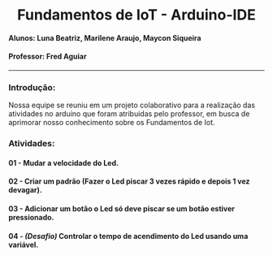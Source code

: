 <h1 align = center> Fundamentos de IoT - Arduino-IDE </h1>
<h4> Alunos: Luna Beatriz, Marilene Araujo, Maycon Siqueira </h4>
<h4> Professor: Fred Aguiar </h4>
<hr>

<h3> Introdução: </h3>
Nossa equipe se reuniu em um projeto colaborativo para a realização das atividades no arduino que foram atribuidas pelo professor, em busca de aprimorar nosso conhecimento sobre os Fundamentos de Iot.

<h3> Atividades: </h3>

#### 01 - Mudar a velocidade do Led. 
#### 02 - Criar um padrão (Fazer o Led piscar 3 vezes rápido e depois 1 vez devagar).
#### 03 - Adicionar um botão o Led só deve piscar se um botão estiver pressionado.
#### 04 - *(Desafio)* Controlar o tempo de acendimento do Led usando uma variável. 
